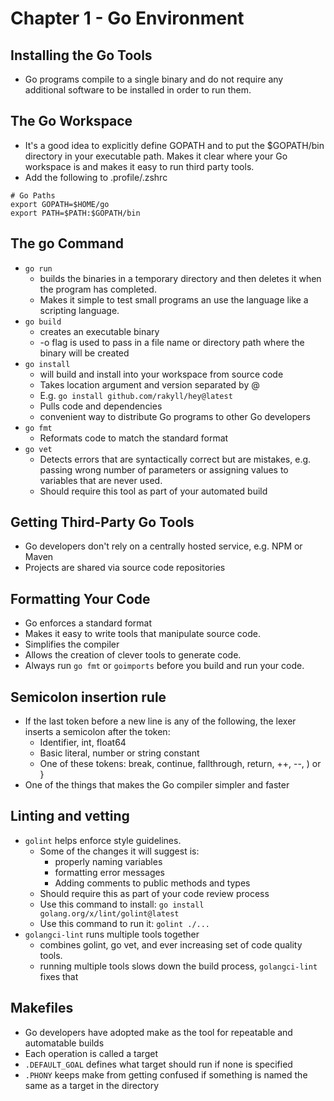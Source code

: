 # Chapter 1 - Go Environment

## Installing the Go Tools
* Go programs compile to a single binary and do not require any additional software to be installed in order to run them.

## The Go Workspace
* It's a good idea to explicitly define GOPATH and to put the $GOPATH/bin directory in your executable path. Makes it clear where your Go workspace is and makes it easy to run third party tools.
* Add the following to .profile/.zshrc

```
# Go Paths
export GOPATH=$HOME/go
export PATH=$PATH:$GOPATH/bin
```

## The go Command
* ```go run```
    * builds the binaries in a temporary directory and then deletes it when the program has completed.
    * Makes it simple to test small programs an use the language like a scripting language.
* ```go build```
    * creates an executable binary
    * -o flag is used to pass in a file name or directory path where the binary will be created
* ```go install```
    * will build and install into your workspace from source code
    * Takes location argument and version separated by @
    * E.g. ```go install github.com/rakyll/hey@latest```
    * Pulls code and dependencies
    * convenient way to distribute Go programs to other Go developers
* ```go fmt```
    * Reformats code to match the standard format
* ```go vet```
    * Detects errors that are syntactically correct but are mistakes, e.g. passing wrong number of parameters or assigning values to variables that are never used.
    * Should require this tool as part of your automated build


## Getting Third-Party Go Tools
* Go developers don't rely on a centrally hosted service, e.g. NPM or Maven
* Projects are shared via source code repositories

## Formatting Your Code
* Go enforces a standard format 
* Makes it easy to write tools that manipulate source code.
* Simplifies the compiler
* Allows the creation of clever tools to generate code.
* Always run ```go fmt``` or ```goimports``` before you build and run your code.

## Semicolon insertion rule
* If the last token before a new line is any of the following, the lexer inserts a semicolon after the token:
    * Identifier, int, float64
    * Basic literal, number or string constant
    * One of these tokens: break, continue, fallthrough, return, ++, --, ) or }
* One of the things that makes the Go compiler simpler and faster

## Linting and vetting
* ```golint``` helps enforce style guidelines.
    * Some of the changes it will suggest is:
        * properly naming variables
        * formatting error messages
        * Adding comments to public methods and types
    * Should require this as part of your code review process
    * Use this command to install:  ```go install golang.org/x/lint/golint@latest```
    * Use this command to run it: ```golint ./...```
* ```golangci-lint``` runs multiple tools together
    * combines golint, go vet, and ever increasing set of code quality tools.
    * running multiple tools slows down the build process, ```golangci-lint``` fixes that

## Makefiles
* Go developers have adopted make as the tool for repeatable and automatable builds
* Each operation is called a target
* `.DEFAULT_GOAL` defines what target should run if none is specified
* `.PHONY` keeps make from getting confused if something is named the same as a target in the directory
